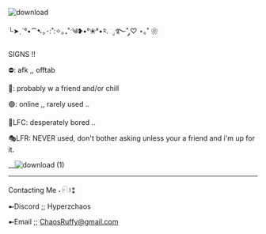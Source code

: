 ![download](https://github.com/user-attachments/assets/ce7144d5-29be-456a-9c0e-afb99b2a20d8)

└➤ˏˋ°•⁀➷｡･:˚:✧｡₊˚ˑ༄ؘ❥•°❀°•༢.ೃ࿐˚ ༘♡ ⋆｡˚ ❀

SIGNS !!

⛔: afk ,, offtab

🌙: probably w a friend and/or chill

🟢: online ,, rarely used ..

💬LFC: desperately bored ..

🎭LFR: NEVER used, don't bother asking unless your a friend and i'm up for it.

__![download (1)](https://github.com/user-attachments/assets/f4bfd938-a2b9-469f-8a6d-62def5c398b2)
____________________
Contacting Me ˖𓍯፤⁑

➼Discord ;; Hyperzchaos

➼Email ;; ChaosRuffy@gmail.com


